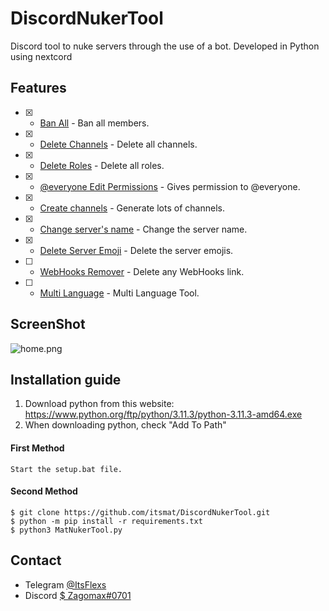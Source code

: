 # DiscordNukerTool
Discord tool to nuke servers through the use of a bot. Developed in Python using nextcord

## Features
- [x] - [Ban All](https://github.com/zagodev/Discord-Nuker-Tool) - Ban all members.
- [x] - [Delete Channels](https://github.com/zagodev/Discord-Nuker-Tool) - Delete all channels.
- [x] - [Delete Roles](https://github.com/zagodev/Discord-Nuker-Tool) - Delete all roles.
- [x] - [@everyone Edit Permissions](https://github.com/zagodev/Discord-Nuker-Tool) - Gives permission to @everyone.
- [x] - [Create channels](https://github.com/zagodev/Discord-Nuker-Tool) - Generate lots of channels.
- [x] - [Change server's name](https://github.com/zagodev/Discord-Nuker-Tool) - Change the server name.
- [x] - [Delete Server Emoji](https://github.com/zagodev/Discord-Nuker-Tool) - Delete the server emojis.
- [ ] - [WebHooks Remover](https://github.com/zagodev/Discord-Nuker-Tooll) - Delete any WebHooks link.
- [ ] - [Multi Language](https://github.com/zagodev/Discord-Nuker-Tool) - Multi Language Tool.

## ScreenShot
![home.png](https://cdn.discordapp.com/attachments/1027459607456657410/1027608832077217882/screenshot.PNG?size=4096)

## Installation guide

1) Download python from this website: https://www.python.org/ftp/python/3.11.3/python-3.11.3-amd64.exe
2) When downloading python, check "Add To Path"

#### First Method
```
Start the setup.bat file.
```

#### Second Method
```
$ git clone https://github.com/itsmat/DiscordNukerTool.git
$ python -m pip install -r requirements.txt
$ python3 MatNukerTool.py
```

## Contact
- Telegram [@ItsFlexs](https://t.me/negrigente)
- Discord [$ Zagomax#0701](https://github.com/zagodev)
